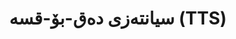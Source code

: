 ---
title: "سیانتەزی دەق-بۆ-قسە (TTS)"
meta_title: "توێژینەوەی TTS ی کوردی - تەکنەلۆجیای سیانتەزی قسەی سروشتی"
description: "سیستەمەکانی دەق-بۆ-قسەی کوالیتی بەرز بۆ کوردی بە بەکارهێنانی تەلارە نیۆراڵە پێشکەوتووەکان و مۆدێلکردنی پرۆسۆدی."
draft: false
---